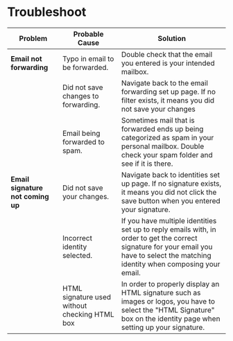 # Troubleshoot

| **Problem** |  **Probable Cause**              | **Solution** |
|------------------------------|--------------------------------------------------|-------------------------------------------|
|**Email not forwarding** | Typo in email to be forwarded. | Double check that the email you entered is your intended mailbox. |
| | Did not save changes to forwarding. | Navigate back to the email forwarding set up page. If no filter exists, it means you did not save your changes |
| | Email being forwarded to spam. | Sometimes mail that is forwarded ends up being categorized as spam in your personal mailbox. Double check your spam folder and see if it is there. |
|**Email signature not coming up**| Did not save your changes. | Navigate back to identities set up page. If no signature exists, it means you did not click the save button when you entered your signature. |
| | Incorrect identity selected. | If you have multiple identities set up to reply emails with, in order to get the correct signature for your email you have to select the matching identity when composing your email. |
| | HTML signature used without checking HTML box | In order to properly display an HTML signature such as images or logos, you have to select the "HTML Signature" box on the identity page when setting up your signature. |

